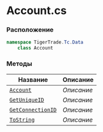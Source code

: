 
# Account.cs
### Расположение
```csharp
namespace TigerTrade.Tc.Data  
    class Account
```

### Методы
| Название | Описание |
| --- | --- |
| [`Account`](./Методы/Account.md) | *Описание* |
| [`GetUniqueID`](./Методы/GetUniqueID.md) | *Описание* |
| [`GetConnectionID`](./Методы/GetConnectionID.md) | *Описание* |
| [`ToString`](./Методы/ToString.md) | *Описание* |
